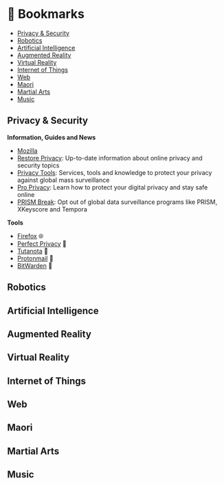 # :bookmark: Bookmarks

- [Privacy & Security](#privacy-and-security)
- [Robotics](#robotics)
- [Artificial Intelligence](#artificial-intelligence)
- [Augmented Reality](#augmented-reality)
- [Virtual Reality](#virtual-reality)
- [Internet of Things](#internet-of-things)
- [Web](#web)
- [Maori](#maori)
- [Martial Arts](#martial-arts)
- [Music](#music)

## Privacy & Security

**Information, Guides and News**
- [Mozilla](https://www.mozilla.org/en-US/)
- [Restore Privacy](https://restoreprivacy.com/): Up-to-date information about online privacy and security topics
- [Privacy Tools](https://www.privacytools.io/): Services, tools and knowledge to protect your privacy against global mass surveillance
- [Pro Privacy](https://proprivacy.com/): Learn how to protect your digital privacy and stay safe online
- [PRISM Break](https://prism-break.org/en/): Opt out of global data surveillance programs like PRISM, XKeyscore and Tempora

**Tools**
- [Firefox](https://www.mozilla.org/en-US/firefox/new/) :globe_with_meridians:
- [Perfect Privacy](https://www.perfect-privacy.com/en/) :ghost:
- [Tutanota](https://tutanota.com/) :incoming_envelope:
- [Protonmail](https://protonmail.com/) :incoming_envelope:
- [BitWarden](https://bitwarden.com/) :closed_lock_with_key:

## Robotics
## Artificial Intelligence
## Augmented Reality
## Virtual Reality
## Internet of Things
## Web
## Maori
## Martial Arts
## Music
